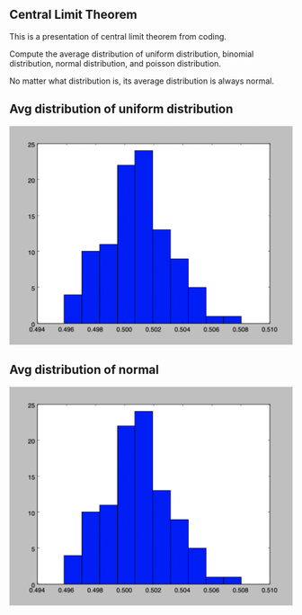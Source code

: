 ## Central Limit Theorem
This is a presentation of central limit theorem from coding.

Compute the average distribution of uniform distribution, binomial distribution, normal distribution,
and poisson distribution.

No matter what distribution is, its average distribution is always normal.


## Avg distribution of uniform distribution
![image](https://github.com/wenbinhuang9/central-limit-theorem-verifier/blob/master/data/avg_from_normal_distribution.png)


## Avg distribution of normal

![image](https://github.com/wenbinhuang9/central-limit-theorem-verifier/blob/master/data/avg_from_normal_distribution.png)